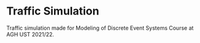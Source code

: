 # Traffic Simulation
Traffic simulation made for Modeling of Discrete Event Systems Course at AGH UST 2021/22.
